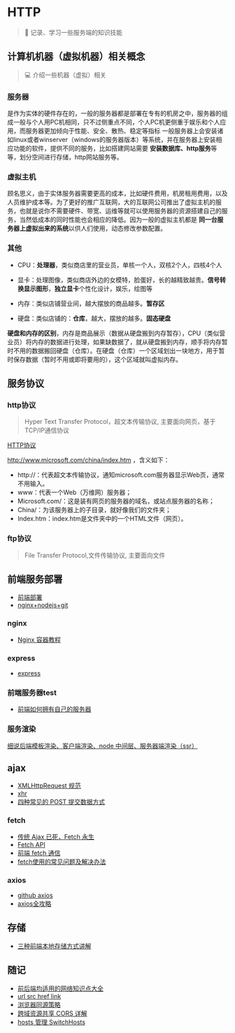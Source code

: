 # HTTP

> :rocket: 记录、学习一些服务端的知识技能

## 计算机机器（虚拟机器）相关概念

> 💻 介绍一些机器（虚拟）相关

### 服务器

是作为实体的硬件存在的，一般的服务器都是部署在专有的机房之中，服务器的组成一般与个人用PC机相同，只不过侧重点不同，个人PC机更侧重于娱乐和个人应用，而服务器更加倾向于性能、安全、散热、稳定等指标
一般服务器上会安装诸如linux或者winserver（windows的服务器版本）等系统，并在服务器上安装相应功能的软件，提供不同的服务，比如搭建网站需要
**安装数据库、http服务**等等，划分空间进行存储，http网站服务等。

### 虚拟主机

顾名思义，由于实体服务器需要更高的成本，比如硬件费用，机房租用费用，以及人员维护成本等。为了更好的推广互联网，大的互联网公司推出了虚拟主机的服务，也就是说你不需要硬件、带宽、运维等就可以使用服务器的资源搭建自己的服务，当然低成本的同时性能也会相应的降低。因为一般的虚拟主机都是
**同一台服务器上虚拟出来的系统**以供人们使用，动态修改参数配置。

### 其他

- CPU：**处理器**，类似商店里的营业员，单核一个人，双核2个人，四核4个人

- 显卡：处理图像，类似商店外边的女模特，脸蛋好，长的越精致越贵。**信号转换显示图形**，**独立显卡**个性化设计，娱乐，绘图等

- 内存：类似店铺营业间，越大摆放的商品越多。**暂存区**

- 硬盘：类似店铺的：**仓库**，越大，摆放的越多。**固态硬盘**

**硬盘和内存的区别**，内存是商品展示（数据从硬盘搬到内存暂存），CPU（类似营业员）将内存的数据进行处理，如果缺数据了，就从硬盘搬到内存，顺手将内存暂时不用的数据搬回硬盘（仓库）。在硬盘（仓库）一个区域划出一块地方，用于暂时保存数据（暂时不用或即将要用的），这个区域就叫虚拟内存。

## 服务协议

### http协议

> Hyper Text Transfer Protocol，超文本传输协议, 主要面向网页，基于TCP/IP通信协议

[HTTP协议](https://www.jianshu.com/p/80e25cb1d81a)

http://www.microsoft.com/china/index.htm ，含义如下：

- http://：代表超文本传输协议，通知microsoft.com服务器显示Web页，通常不用输入。
- www：代表一个Web（万维网）服务器；
- Microsoft.com/：这是装有网页的服务器的域名，或站点服务器的名称；
- China/：为该服务器上的子目录，就好像我们的文件夹；
- Index.htm：index.htm是文件夹中的一个HTML文件（网页）。

### ftp协议

> File Transfer Protocol,文件传输协议, 主要面向文件

## 前端服务部署

- [前端部署](https://www.jianshu.com/p/f9e4c73b18ec)
- [nginx+nodejs+git](https://juejin.im/post/5a12881a6fb9a044fd115dd4)

### nginx

- [Nginx 容器教程](http://www.ruanyifeng.com/blog/2018/02/nginx-docker.html)

### express

- [express](http://expressjs.com/zh-cn/)

### 前端服务器test

- [前端如何拥有自己的服务器](http://mp.weixin.qq.com/s/sHy1oajwy_FDy07sMTFmUA)

### 服务渲染

[细说后端模板渲染、客户端渲染、node 中间层、服务器端渲染（ssr）](https://mp.weixin.qq.com/s/Uqd9ho5-iacplojxP59pOw)

## ajax

- [XMLHttpRequest 规范](https://xhr.spec.whatwg.org/)
- [xhr](http://javascript.ruanyifeng.com/bom/ajax.html)
- [四种常见的 POST 提交数据方式](https://imququ.com/post/four-ways-to-post-data-in-http.html)

### fetch

- [传统 Ajax 已死，Fetch 永生](https://github.com/camsong/blog/issues/2)
- [Fetch API](https://developer.mozilla.org/zh-CN/docs/Web/API/Fetch_API/Using_Fetch)
- [前端 fetch 通信](https://ivweb.io/topic/5855f6a873eaa3986e3f8e2f)
- [fetch使用的常见问题及解决办法](http://www.cnblogs.com/wonyun/p/fetch_polyfill_timeout_jsonp_cookie_progress.html)

### axios

- [github axios](https://github.com/axios/axios)
- [axios全攻略](https://ykloveyxk.github.io/2017/02/25/axios%E5%85%A8%E6%94%BB%E7%95%A5/)

## 存储

- [三种前端本地存储方式讲解](http://mp.weixin.qq.com/s/dnobWOywJanknkGQVurEaw)

## 随记

- [前后端均适用的网络知识点大全](https://mp.weixin.qq.com/s/uF3bJrjGbGCAzCuCWk18BA)
- [url src href link](http://mp.weixin.qq.com/s/cUCTTtesmeqTd52aetdnwQ)
- [浏览器同源策略](https://developer.mozilla.org/zh-CN/docs/Web/Security/Same-origin_policy)
- [跨域资源共享 CORS 详解](http://www.ruanyifeng.com/blog/2016/04/cors.html)
- [hosts 管理 SwitchHosts](https://github.com/oldj/SwitchHosts/releases)
